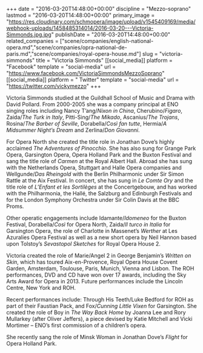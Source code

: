 +++
date = "2016-03-20T14:48:00+00:00"
discipline = "Mezzo-soprano"
lastmod = "2016-03-20T14:48:00+00:00"
primary_image = "https://res.cloudinary.com/schmopera/image/upload/v1545409169/media/webhook-uploads/1458485314014/2016-03-20---Victoria-Simmonds.jpg.jpg"
publishDate = "2016-03-20T14:48:00+00:00"
related_companies = ["scene/companies/english-national-opera.md","scene/companies/opra-national-de-paris.md","scene/companies/royal-opera-house.md"]
slug = "victoria-simmonds"
title = "Victoria Simmonds"
[[social_media]]
platform = "Facebook"
template = "social-media"
url = "https://www.facebook.com/VictoriaSimmondsMezzoSoprano"
[[social_media]]
platform = " Twitter"
template = "social-media"
url = "https://twitter.com/vickymezzo"
+++

Victoria Simmonds studied at the Guildhall School of Music and Drama with David Pollard.  From 2000-2005 she was a company principal at ENO singing roles including Nancy T’ang/*Nixon in China*, Cherubino/*Figaro*, Zaida/*The Turk in Italy*, Pitti-Sing/*The Mikado*, Ascanius/*The Trojans*, Rosina/*The Barber of Seville*, Dorabella/*Così fan tutte*, Hermia/*A Midsummer Night’s Dream* and Zerlina/*Don Giovanni*.

For Opera North she created the title role in Jonathan Dove’s highly acclaimed *The Adventures of Pinocchio*.  She has also sung for Grange Park Opera, Garsington Opera, Opera Holland Park and the Buxton Festival and sang the title role of *Carmen* at the Royal Albert Hall.  Abroad she has sung with the Netherlands Opera, Stuttgart and Halle Opera companies and Wellgunde/*Das Rheingold* with the Berlin Philharmonic under Sir Simon Rattle at the Aix Festival.  In concert, she has sung in *Le Comte Ory* and the title role of *L’Enfant et les Sortilèges* at the Concertgebouw, and has worked with the Philharmonia, the Hallé, the Salzburg and Edinburgh Festivals and for the London Symphony Orchestra under Sir Colin Davis at the BBC Proms.

Other operatic engagements include Idamante/*Idomeneo* for the Buxton Festival, Dorabella/*Così* for Opera North, Zaida/*Il turco in Italia* for Garsington Opera, the role of Charlotte in Massenet’s *Werther* at Les Azuralies Opera Festival as well as a new short opera by Neil Hannon based upon Tolstoy’s *Sevastopol Sketches* for Royal Opera House 2.

Victoria created the role of Marie/Angel 2 in George Benjamin’s *Written on Skin*, which has toured Aix-en-Provence, Royal Opera House Covent Garden, Amsterdam, Toulouse, Paris, Munich, Vienna and Lisbon.  The ROH performances, DVD and CD have won over 17 awards, including the Sky Arts Award for Opera in 2013. Future performances include the Lincoln Centre, New York and ROH.

Recent performances include: Through His Teeth/Luke Bedford for ROH as part of their Faustian Pack, and Fox/*Cunning Little Vixen* for Garsington. She created the role of Boy in *The Way Back Home* by Joanna Lee and Rory Mullarkey (after Oliver Jeffers), a piece devised by Katie Mitchell and Vicki Mortimer – ENO’s first commission of a children’s opera.

She recently sang the role of Minsk Woman in Jonathan Dove’s *Flight* for Opera Holland Park.
